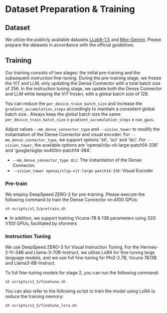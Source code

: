 # Dataset Preparation & Training

## Dataset
We utilize the publicly available datasets [LLaVA-1.5](https://github.com/haotian-liu/LLaVA) and [Mini-Gemini](https://github.com/dvlab-research/MGM). 
Please prepare the datasets in accordance with the official guidelines.

## Training

Our training consists of two stages: the initial pre-training and the subsequent instruction fine-tuning. 
During the pre-training stage, we freeze the ViT and LLM, only updating the Dense Connector with a total batch size of 256. 
In the instruction tuning stage, we update both the Dense Connector and LLM while keeping the ViT frozen, with a global batch size of 128.

You can reduce the `per_device_train_batch_size` and increase the `gradient_accumulation_steps` accordingly to maintain a consistent global batch size.. Always keep the global batch size the same: `per_device_train_batch_size` x `gradient_accumulation_steps` x `num_gpus`.

Adjust values `--mm_dense_connector_type` and `--vision_tower` to modify the instantiation of the Dense Connector and visual encoder. For `--mm_dense_connector_type`, we support options 'sti', 'sci' and 'dci'. For `--vision_tower`, the available options are 'openai/clip-vit-large-patch14-336' and 'google/siglip-so400m-patch14-384'.

- `--mm_dense_connector_type dci`: The instantiation of the Dense Connector.
- `--vision_tower openai/clip-vit-large-patch14-336`: Visual Encoder

### Pre-train

We employ DeepSpeed ZERO-2 for pre-training. Please execute the following command to train the Dense Connector on A100 GPUs:

```
sh scripts/v1_5/pretrain.sh
```

<details>
<summary>In addition, we support training Vicuna-7B & 13B parameters using 32G V100 GPUs, facilitated by xformers</summary>

Please run the following command to train on V100 GPUs:

```
sh scripts/v1_5/pretrain_v100.sh
```

</details>

### Instruction Tuning

We use DeepSpeed ZERO-3 for Visual Instruction Tuning. For the Hermes-2-Yi-34B and Llama-3-70B-Instruct, we utilize LoRA for fine-tuning large language models, and we use full fine-tuning for Phi2-2.7B, Vicuna 7&13B and Llama3-8B-Instruct.

To full fine-tuning models for stage 2, you can run the following command:
```
sh scripts/v1_5/finetune.sh
```
You can also refer to the following script to train the model using LoRA to reduce the training memory:
```
sh scripts/v1_5/finetune_lora.sh
```
